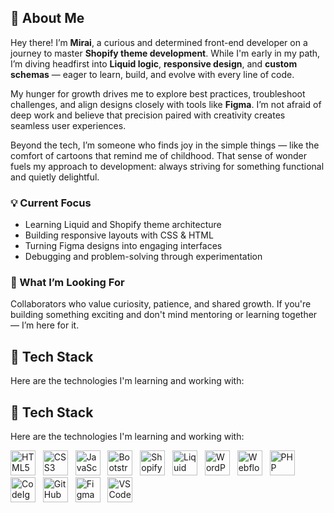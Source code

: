 ## 👋 About Me

Hey there! I’m **Mirai**, a curious and determined front-end developer on a journey to master **Shopify theme development**. While I'm early in my path, I’m diving headfirst into **Liquid logic**, **responsive design**, and **custom schemas** — eager to learn, build, and evolve with every line of code.

My hunger for growth drives me to explore best practices, troubleshoot challenges, and align designs closely with tools like **Figma**. I’m not afraid of deep work and believe that precision paired with creativity creates seamless user experiences.

Beyond the tech, I’m someone who finds joy in the simple things — like the comfort of cartoons that remind me of childhood. That sense of wonder fuels my approach to development: always striving for something functional and quietly delightful.

### 💡 Current Focus
- Learning Liquid and Shopify theme architecture
- Building responsive layouts with CSS & HTML
- Turning Figma designs into engaging interfaces
- Debugging and problem-solving through experimentation

### 🚀 What I’m Looking For
Collaborators who value curiosity, patience, and shared growth. If you're building something exciting and don't mind mentoring or learning together — I’m here for it.


## 🧰 Tech Stack

Here are the technologies I'm learning and working with:

## 🧰 Tech Stack

Here are the technologies I'm learning and working with:

<div>

  <!-- Core Front-end -->
  <img src="https://cdn.jsdelivr.net/gh/devicons/devicon/icons/html5/html5-original.svg" alt="HTML5" width="40"/> &nbsp;
  <img src="https://cdn.jsdelivr.net/gh/devicons/devicon/icons/css3/css3-original.svg" alt="CSS3" width="40"/> &nbsp;
  <img src="https://cdn.jsdelivr.net/gh/devicons/devicon/icons/javascript/javascript-original.svg" alt="JavaScript" width="40"/> &nbsp;
  <img src="https://cdn.jsdelivr.net/gh/devicons/devicon/icons/bootstrap/bootstrap-plain.svg" alt="Bootstrap" width="40"/> &nbsp;
  <img src="https://img.icons8.com/color/48/shopify.png" alt="Shopify" width="40"/> &nbsp;
  <img src="https://cdn-icons-png.flaticon.com/512/2917/2917995.png" alt="Liquid" width="40"/> &nbsp;
  <img src="https://cdn.jsdelivr.net/gh/devicons/devicon/icons/wordpress/wordpress-original.svg" alt="WordPress" width="40"/> &nbsp;
  <img src="https://www.vectorlogo.zone/logos/webflow/webflow-icon.svg" alt="Webflow" width="40"/> &nbsp;
  <img src="https://cdn.jsdelivr.net/gh/devicons/devicon/icons/php/php-original.svg" alt="PHP" width="40"/> &nbsp;
  <img src="https://cdn-icons-png.flaticon.com/512/5968/5968381.png" alt="CodeIgniter" width="40"/> &nbsp;
  <img src="https://cdn.jsdelivr.net/gh/devicons/devicon/icons/github/github-original.svg" alt="GitHub" width="40"/> &nbsp;
  <img src="https://cdn.jsdelivr.net/gh/devicons/devicon/icons/figma/figma-original.svg" alt="Figma" width="40"/> &nbsp;
  <img src="https://cdn.jsdelivr.net/gh/devicons/devicon/icons/vscode/vscode-original.svg" alt="VS Code" width="40"/> &nbsp;

</div>
